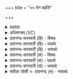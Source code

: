 +++
title = "५५ येन वहसि"

+++
<details><summary>पदपाठः</summary>

येन॑। वह॑सि। स॒हस्र॑म्। येन॑। अ॒ग्ने॒। स॒र्व॒वे॒द॒समिति॑ सर्वऽवे॒द॒सम्। तेन॑। इ॒मम्। य॒ज्ञम्। नः॒। न॒य॒। स्वः᳖। दे॒वेषु॑। गन्त॑वे। ५५।
</details>

<details><summary>अधिमन्त्रम् (VC)</summary>

- अग्निर्देवता
- परमेष्ठी ऋषिः
- निचृदनुष्टुप्
- गान्धारः
</details>

<details><summary>दयानन्द-सरस्वती (हि) - विषयः</summary>

फिर वही विषय अगले मन्त्र में कहा है ॥
</details>

<details><summary>दयानन्द-सरस्वती (हि) - पदार्थः</summary>

पदार्थान्वयभाषाः -  हे (अग्ने) विद्वान् पुरुष वा विदुषी स्त्री ! तू (देवेषु) विद्वानों में (स्वः) सुख को (गन्तवे) प्राप्त होने के लिये (येन) जिस प्रतिज्ञा किये कर्म से (सहस्रम्) गृहाश्रम के असंख्य व्यवहारों को (वहसि) प्राप्त होते हो तथा (येन) जिस विज्ञान से (सर्ववेदसम्) सब वेदों में कहे कर्म को यथावत् करते हो (तेन) उससे (इमम्) इस गृहाश्रमरूप (यज्ञम्) सङ्गति के योग्य यज्ञ को (नः) हम को (नय) प्राप्त कीजिये ॥५५ ॥
</details>

<details><summary>दयानन्द-सरस्वती (हि) - भावार्थः</summary>

भावार्थभाषाः -  विवाह की प्रतिज्ञाओं में यह भी प्रतिज्ञा करानी चाहिये कि हे स्त्रीपुरुषो ! तुम दोनों जैसे अपने हित के लिये आचरण करो, वैसे हम माता-पिता, आचार्य्य और अतिथियों के सुख के लिये भी निरन्तर वर्त्ताव करो ॥५५ ॥
</details>

<details><summary>दयानन्द-सरस्वती (सं) - विषयः</summary>

पुनस्तमेव विषयमाह ॥
</details>

<details><summary>दयानन्द-सरस्वती (सं) - पदार्थः</summary>

पदार्थान्वयभाषाः -  हे अग्ने ! त्वं देवेषु स्वर्गन्तवे येन सहस्रं वहसि, येन सर्ववेदसं वहसि, तेनेमं यज्ञं नोऽस्मांश्च नय ॥५५ ॥
</details>

<details><summary>दयानन्द-सरस्वती (सं) - भावार्थः</summary>

भावार्थभाषाः -  विवाहप्रतिज्ञास्वियमपि प्रतिज्ञा कारयितव्या। हे स्त्रीपुरुषौ ! युवां यथा स्वहितायाचरतं तथास्माकं मातापित्राचार्य्यातिथीनां सुखायापि सततं वर्त्तेयाथामिति ॥५५ ॥
</details>

<details><summary>सविता जोशी ← दयानन्दः (म) - भावार्थः</summary>

भावार्थभाषाः -  विवाह करताना अनेक प्रतिज्ञा केल्या जातात त्यापैकी ही एक प्रतिज्ञा केली पाहिजे की, हे स्त्री-पुरुषांनो ! तुम्ही दोघे जण जसे आपल्या हितासाठी आचरण कराल तसे माता, पिता, गुरू व अतिथींच्या सुखासाठीही करा.
</details>